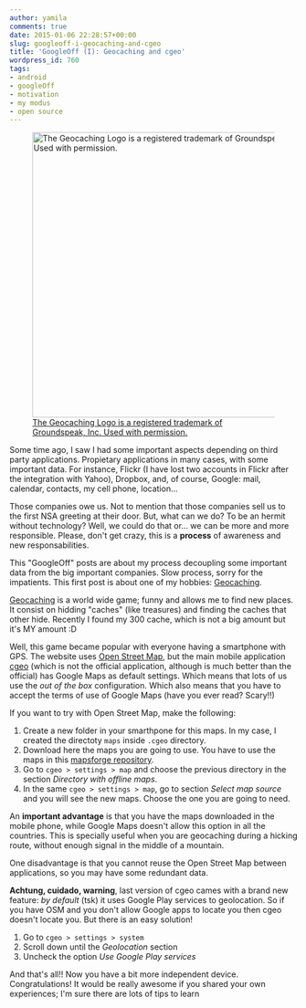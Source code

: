 ```yaml
---
author: yamila
comments: true
date: 2015-01-06 22:28:57+00:00
slug: googleoff-i-geocaching-and-cgeo
title: 'GoogleOff (I): Geocaching and cgeo'
wordpress_id: 760
tags:
- android
- googleOff
- motivation
- my modus
- open source
---
```


<a href="http://www.geocaching.com" target="_blank">
  <figure>
    <img src="/images/2015/01/Logo_Geocaching_Horiz_MuddyBootBrown.png" width="500px"
         alt="The Geocaching Logo is a registered trademark of Groundspeak, Inc. Used with permission." />
    <figcaption>The Geocaching Logo is a registered trademark of Groundspeak, Inc. Used with permission.</figcaption>
  </figure>
</a>

Some time ago, I saw I had some important aspects depending on third party applications. Propietary applications in many cases, with some important data. For instance, Flickr (I have lost two accounts in Flickr after the integration with Yahoo), Dropbox, and, of course, Google: mail, calendar, contacts, my cell phone, location...

Those companies owe us. Not to mention that those companies sell us to the first NSA greeting at their door. But, what can we do? To be an hermit without technology? Well, we could do that or... we can be more and more responsible. Please, don't get crazy, this is a **process** of awareness and new responsabilities.

This "GoogleOff" posts are about my process decoupling some important data from the big important companies. Slow process, sorry for the impatients. This first post is about one of my hobbies: [Geocaching](https://www.geocaching.com/play).
<!-- more -->
[Geocaching](https://www.geocaching.com/play) is a world wide game; funny and allows me to find new places. It consist on hidding "caches" (like treasures) and finding the caches that other hide. Recently I found my 300 cache, which is not a big amount but it's MY amount :D

Well, this game became popular with everyone having a smartphone with GPS. The website uses [Open Street Map](https://www.openstreetmap.org/#map=5/51.500/-0.100), but the main mobile application [cgeo](https://play.google.com/store/apps/details?id=cgeo.geocaching) (which is not the official application, although is much better than the official) has Google Maps as default settings. Which means that lots of us use the _out of the box_ configuration. Which also means that you have to accept the terms of use of Google Maps (have you ever read? Scary!!)

If you want to try with Open Street Map, make the following:

1. Create a new folder in your smarthpone for this maps. In my case, I created the directoty `maps` inside `.cgeo` directory.
2. Download here the maps you are going to use. You have to use the maps in this [mapsforge repository](http://download.mapsforge.org/maps/).
3. Go to `cgeo > settings > map` and choose the previous directory in the section _Directory with offline maps_.
4. In the same `cgeo > settings > map`, go to section _Select map source_ and you will see the new maps. Choose the one you are going to need.

An **important advantage** is that you have the maps downloaded in the mobile phone, while Google Maps doesn't allow this option in all the countries. This is specially useful when you are geocaching during a hicking route, without enough signal in the middle of a mountain.

One disadvantage is that you cannot reuse the Open Street Map between applications, so you may have some redundant data.

**Achtung, cuidado, warning**, last version of cgeo cames with a brand new feature: _by default_ (tsk) it uses Google Play services to geolocation. So if you have OSM and you don't allow Google apps to locate you then cgeo doesn't locate you. But there is an easy solution!

1. Go to `cgeo > settings > system`
2. Scroll down until the _Geolocation_ section
3. Uncheck the option _Use Google Play services_

And that's all!! Now you have a bit more independent device. Congratulations! It would be really awesome if you shared your own experiences; I'm sure there are lots of tips to learn
